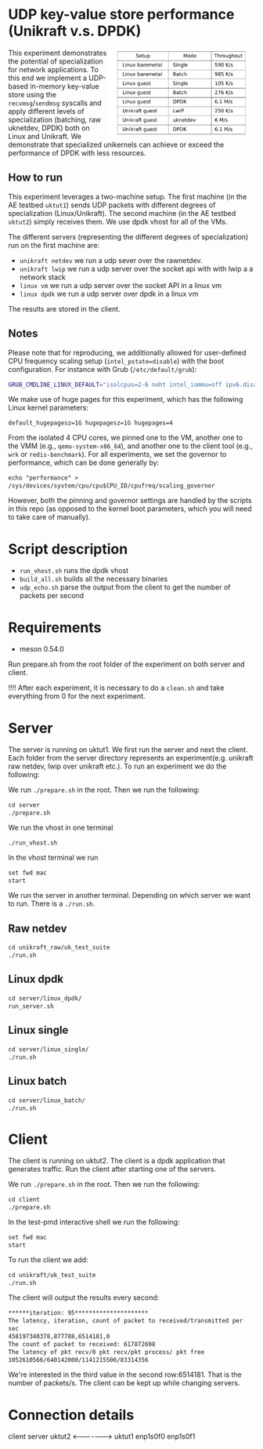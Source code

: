 # UDP key-value store performance (Unikraft v.s. DPDK)

<img align="right" src="../../plots/tab_04_kvs_compare.svg" width="300" />

This experiment demonstrates the potential of specialization for
network applications. To this end we implement a UDP-based in-memory
key-value store using the `recvmsg`/`sendmsg` syscalls and apply
different levels of specialization (batching, raw uknetdev, DPDK) both
on Linux and Unikraft. We demonstrate that specialized unikernels can
achieve or exceed the performance of DPDK with less resources.

## How to run

This experiment leverages a two-machine setup. The first machine (in
the AE testbed `uktut1`) sends UDP packets with different degrees of
specialization (Linux/Unikraft). The second machine (in the AE testbed
`uktut2`) simply receives them. We use dpdk vhost for all of the VMs.

The different servers (representing the different degrees of
specialization) run on the first machine are:
* `unikraft netdev` we run a udp sever over the rawnetdev.
* `unikraft lwip` we run a udp server over the socket api with with lwip a a network stack
* `linux vm` we run a udp server over the socket API in a linux vm
* `linux dpdk` we run a udp server over dpdk in a linux vm

The results are stored in the client.

## Notes

Please note that for reproducing, we additionally allowed for user-defined CPU
frequency scaling setup (`intel_pstate=disable`) with the boot configuration.
For instance with Grub (`/etc/default/grub`):

``` bash
GRUB_CMDLINE_LINUX_DEFAULT="isolcpus=2-6 noht intel_iommu=off ipv6.disable=1 intel_pstate=disable"
```

We make use of huge pages for this experiment, which has the following Linux
kernel parameters:

```
default_hugepagesz=1G hugepagesz=1G hugepages=4
```

From the isolated 4 CPU cores, we pinned one to the VM, another one to the VMM
(e.g., `qemu-system-x86_64`), and another one to the client tool (e.g., `wrk` or
`redis-benchmark`).  For all experiments, we set the governor to performance,
which can be done generally by:

```
echo "performance" > /sys/devices/system/cpu/cpu$CPU_ID/cpufreq/scaling_governor
```

However, both the pinning and governor settings are handled by the scripts in
this repo (as opposed to the kernel boot parameters, which you will need to take
care of manually).

# Script description

* `run_vhost.sh` runs the dpdk vhost
* `build_all.sh` builds all the necessary binaries
* `udp_echo.sh` parse the output from the client to get the number of packets per second

# Requirements

* meson 0.54.0

Run prepare.sh from the root folder of the experiment on both server and client.

!!!! After each experiment, it is necessary to do a `clean.sh` and take everything from
0 for the next experiment.


# Server

The server is running on uktut1. We first run the server and next the
client. Each folder from the server directory represents an
experiment(e.g. unikraft raw netdev, lwip over unikraft etc.). To run
an experiment we do the following:

We run `./prepare.sh` in the root. Then we run the following:
```
cd server
./prepare.sh 
```

We run the vhost in one terminal
```
./run_vhost.sh
```
In the vhost terminal we run
```
set fwd mac
start
```

We run the server in another terminal. Depending on which server we want to run. There is a `./run.sh`. 

## Raw netdev
```
cd unikraft_raw/uk_test_suite
./run.sh
```

## Linux dpdk
```
cd server/linux_dpdk/
run_server.sh
```

## Linux single
```
cd server/linux_single/
./run.sh
```


## Linux batch
```
cd server/linux_batch/
./run.sh
```

# Client
The client is running on uktut2. The client is a dpdk application that generates traffic. Run the client after starting one of the servers.

We run `./prepare.sh` in the root. Then we run the following:
```
cd client
./prepare.sh
```

In the test-pmd interactive shell we run the following:
```
set fwd mac
start
```

To run the client we add:
```
cd unikraft/uk_test_suite
./run.sh
```

The client will output the results every second:
```
******iteration: 95*********************                
The latency, iteration, count of packet to received/transmitted per sec
458197340378,877788,6514181,0                           
The count of packet to received: 617872698                             
The latency of pkt recv/0 pkt recv/pkt process/ pkt free
1052610566/640142000/1141215506/83314356  
```
We're interested in the third value in the second row:6514181. That 
is the number of packets/s. The client can be kept up while changing servers.

# Connection details
client                server
uktut2      <-------> uktut1
enp1s0f0 	      enp1s0f1
